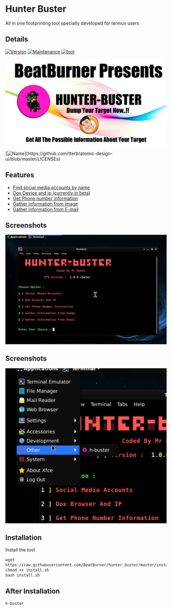 
# Hunter Buster

All in one footprinting tool specially developed for termux users


## Details

[![Version](https://img.shields.io/badge/Version-Beta-yellowgreen)](https://github.com/tterb/atomic-design-ui/blob/master/LICENSEs)
[![Maintenance](https://img.shields.io/badge/Maintained-Yes-red)](https://opensource.org/licenses/)
[![tool](https://img.shields.io/badge/Tool-hbuster-blue)](http://www.gnu.org/licenses/agpl-3.0)

  
![Logo](https://github.com/BeatBurner/hunter_buster/blob/master/20210716_211401.jpg)
[![Name](https://img.shields.io/badge/Mr%20-Rahim-green?style=for-the-badge&logo=appveyor?)](https://github.com/tterb/atomic-design-ui/blob/master/LICENSEs)
## Features

 - [Find social media accounts by name](https://techyinfo.tech)
 - [Dox Device and ip (currently in beta)](https://techyinfi.tech)
 - [Get Phone number information](https://Techyinfo.tech)
 - [Gather information from image](https://Techyinfo.tech)
 - [Gather information from E-mail](https://Techyinfo.tech)

  
## Screenshots

![App Screenshot](https://github.com/BeatBurner/hunter_buster/blob/master/look.jpg)



## Screenshots

![App Screenshot](https://github.com/BeatBurner/hunter_buster/blob/master/appmenu.jpg)

  
## Installation

Install the tool

```cd $HOME
wget https://raw.githubusercontent.com/BeatBurner/hunter_buster/master/install.sh
chmod +x install.sh
bash install.sh
```
 ## After Installation
```
h-buster
```


